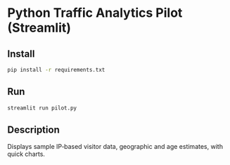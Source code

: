 # Python Traffic Analytics Pilot (Streamlit)

## Install
```bash
pip install -r requirements.txt
```

## Run
```bash
streamlit run pilot.py
```

## Description
Displays sample IP‑based visitor data, geographic and age estimates, with quick charts.
